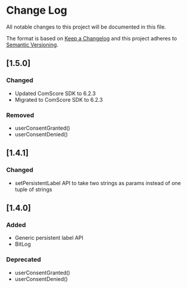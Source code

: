 # Change Log
All notable changes to this project will be documented in this file.

The format is based on [Keep a Changelog](http://keepachangelog.com/)
and this project adheres to [Semantic Versioning](http://semver.org/).

## [1.5.0]

### Changed
- Updated ComScore SDK to 6.2.3
- Migrated to ComScore SDK to 6.2.3

### Removed
- userConsentGranted()
- userConsentDenied()

## [1.4.1]

### Changed
- setPersistentLabel API to take two strings as params instead of one tuple of strings

## [1.4.0]

### Added
- Generic persistent label API
- BitLog

### Deprecated
- userConsentGranted()
- userConsentDenied()
